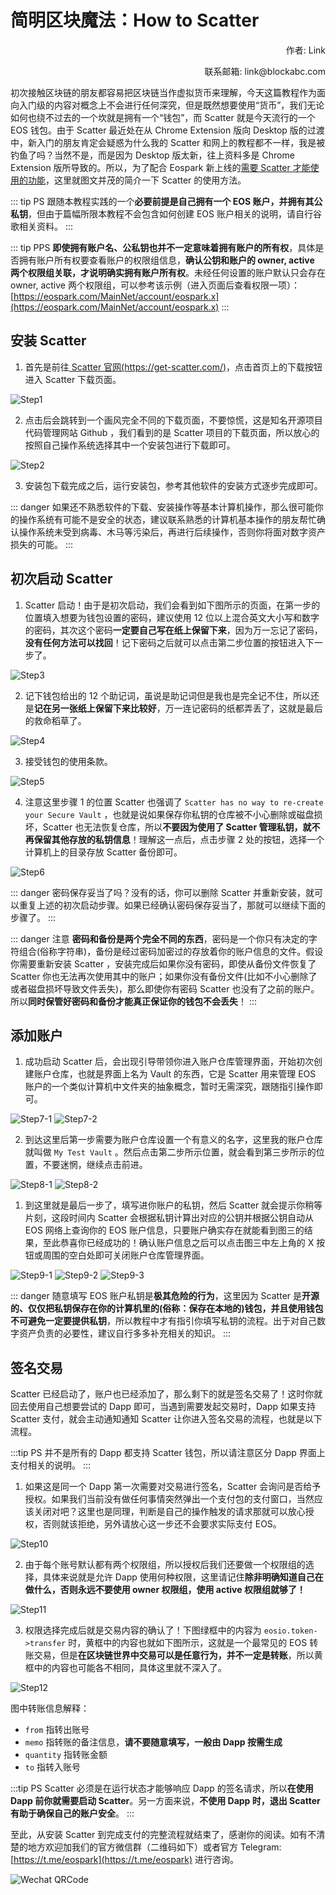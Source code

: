 # 简明区块魔法：How to Scatter

<p align="right">作者: Link</p>

<p align="right">联系邮箱: link@blockabc.com</p>


初次接触区块链的朋友都容易把区块链当作虚拟货币来理解，今天这篇教程作为面向入门级的内容对概念上不会进行任何深究，但是既然想要使用“货币”，我们无论如何也绕不过去的一个坎就是拥有一个“钱包”，而 Scatter 就是今天流行的一个 EOS 钱包。由于 Scatter 最近处在从 Chrome Extension 版向 Desktop 版的过渡中，新入门的朋友肯定会疑惑为什么我的 Scatter 和网上的教程都不一样，我是被钓鱼了吗？当然不是，而是因为 Desktop 版太新，往上资料多是 Chrome Extension 版所导致的。所以，为了配合 Eospark 新上线的[需要 Scatter 才能使用的功能](https://eospark.com/MainNet/tool/account-register)，这里就图文并茂的简介一下 Scatter 的使用方法。

::: tip PS
跟随本教程实践的一个**必要前提是自己拥有一个 EOS 账户，并拥有其公私钥**，但由于篇幅所限本教程不会包含如何创建 EOS 账户相关的说明，请自行谷歌相关资料。
:::

::: tip PPS
**即使拥有账户名、公私钥也并不一定意味着拥有账户的所有权**，具体是否拥有账户所有权要查看账户的权限组信息，**确认公钥和账户的 owner, active 两个权限组关联，才说明确实拥有账户所有权**。未经任何设置的账户默认只会存在 owner, active 两个权限组，可以参考该示例（进入页面后查看权限一项）：[https://eospark.com/MainNet/account/eospark.x](https://eospark.com/MainNet/account/eospark.x)
:::


## 安装 Scatter

1. 首先是前往[ Scatter 官网(https://get-scatter.com/)](https://get-scatter.com/)，点击首页上的下载按钮进入 Scatter 下载页面。

![Step1](/projects/how_to_scatter/step1.png)

2. 点击后会跳转到一个画风完全不同的下载页面，不要惊慌，这是知名开源项目代码管理网站 Github ，我们看到的是 Scatter 项目的下载页面，所以放心的按照自己操作系统选择其中一个安装包进行下载即可。

![Step2](/projects/how_to_scatter/step2.png)

3. 安装包下载完成之后，运行安装包，参考其他软件的安装方式逐步完成即可。

::: danger
如果还不熟悉软件的下载、安装操作等基本计算机操作，那么很可能你的操作系统有可能不是安全的状态，建议联系熟悉的计算机基本操作的朋友帮忙确认操作系统未受到病毒、木马等污染后，再进行后续操作，否则你将面对数字资产损失的可能。
:::


## 初次启动 Scatter

1. Scatter 启动！由于是初次启动，我们会看到如下图所示的页面，在第一步的位置填入想要为钱包设置的密码，建议使用 12 位以上混合英文大小写和数字的密码，其次这个密码**一定要自己写在纸上保留下来**，因为万一忘记了密码，**没有任何方法可以找回**！记下密码之后就可以点击第二步位置的按钮进入下一步了。

![Step3](/projects/how_to_scatter/step3.png)

2. 记下钱包给出的 12 个助记词，虽说是助记词但是我也是完全记不住，所以还是**记在另一张纸上保留下来比较好**，万一连记密码的纸都弄丢了，这就是最后的救命稻草了。

![Step4](/projects/how_to_scatter/step4.png)

3. 接受钱包的使用条款。

![Step5](/projects/how_to_scatter/step5.png)

4. 注意这里步骤 1 的位置 Scatter 也强调了 `Scatter has no way to re-create your Secure Vault` ，也就是说如果保存你私钥的仓库被不小心删除或磁盘损坏，Scatter 也无法恢复仓库，所以**不要因为使用了 Scatter 管理私钥，就不再保留其他存放的私钥信息**！理解这一点后，点击步骤 2 处的按钮，选择一个计算机上的目录存放 Scatter 备份即可。

![Step6](/projects/how_to_scatter/step6.png)

::: danger
密码保存妥当了吗？没有的话，你可以删除 Scatter 并重新安装，就可以重复上述的初次启动步骤。如果已经确认密码保存妥当了，那就可以继续下面的步骤了。
:::

::: danger
注意 **密码和备份是两个完全不同的东西**，密码是一个你只有决定的字符组合(俗称字符串)，备份是经过密码加密过的存放着你的账户信息的文件。假设你需要重新安装 Scatter ，安装完成后如果你没有密码，即使从备份文件恢复了 Scatter 你也无法再次使用其中的账户；如果你没有备份文件(比如不小心删除了或者磁盘损坏导致文件丢失)，那么即使你有密码 Scatter 也没有了之前的账户。所以**同时保管好密码和备份才能真正保证你的钱包不会丢失**！
:::


## 添加账户

1. 成功启动 Scatter 后，会出现引导带领你进入账户仓库管理界面，开始初次创建账户仓库，也就是界面上名为 Vault 的东西，它是 Scatter 用来管理 EOS 账户的一个类似计算机中文件夹的抽象概念，暂时无需深究，跟随指引操作即可。

![Step7-1](/projects/how_to_scatter/step7-1.png)
![Step7-2](/projects/how_to_scatter/step7-2.png)

2. 到达这里后第一步需要为账户仓库设置一个有意义的名字，这里我的账户仓库就叫做 `My Test Vault` 。然后点击第二步所示位置，就会看到第三步所示的位置，不要迷惘，继续点击前进。

![Step8-1](/projects/how_to_scatter/step8-1.png)
![Step8-2](/projects/how_to_scatter/step8-2.png)

1. 到这里就是最后一步了，填写进你账户的私钥，然后 Scatter 就会提示你稍等片刻，这段时间内 Scatter 会根据私钥计算出对应的公钥并根据公钥自动从 EOS 网络上查询你的 EOS 账户信息，只要账户确实存在就能看到图三的结果，至此恭喜你已经成功的！确认账户信息之后可以点击图三中左上角的 X 按钮或周围的空白处即可关闭账户仓库管理界面。

![Step9-1](/projects/how_to_scatter/step9-1.png)
![Step9-2](/projects/how_to_scatter/step9-2.png)
![Step9-3](/projects/how_to_scatter/step9-3.png)

::: danger
随意填写 EOS 账户私钥是**极其危险的行为**，这里因为 Scatter 是**开源的、仅仅把私钥保存在你的计算机里的(俗称：保存在本地的)**钱包，并且使用钱包**不可避免一定要提供私钥**，所以教程中才有指引你填写私钥的流程。出于对自己数字资产负责的必要性，建议自行多多补充相关的知识。
:::


## 签名交易

Scatter 已经启动了，账户也已经添加了，那么剩下的就是签名交易了！这时你就回去使用自己想要尝试的 Dapp 即可，当遇到需要发起交易时，Dapp 如果支持 Scatter 支付，就会主动通知通知 Scatter 让你进入签名交易的流程，也就是以下流程。

:::tip PS
并不是所有的 Dapp 都支持 Scatter 钱包，所以请注意区分 Dapp 界面上支付相关的说明。
:::

1. 如果这是同一个 Dapp 第一次需要对交易进行签名，Scatter 会询问是否给予授权。如果我们当前没有做任何事情突然弹出一个支付包的支付窗口，当然应该关闭对吧？这里也是同理，判断是自己的操作触发的请求那就可以放心授权，否则就该拒绝，另外请放心这一步还不会要求实际支付 EOS。

![Step10](/projects/how_to_scatter/step10.png)

2. 由于每个账号默认都有两个权限组，所以授权后我们还要做一个权限组的选择，具体来说就是允许 Dapp 使用何种权限，这里请记住**除非明确知道自己在做什么，否则永远不要使用 owner 权限组，使用 active 权限组就够了！**

![Step11](/projects/how_to_scatter/step11.png)

3. 权限选择完成后就是交易内容的确认了！下图绿框中的内容为 `eosio.token->transfer` 时，黄框中的内容也就如下图所示，这就是一个最常见的 EOS 转账交易，但是**在区块链世界中交易可以是任意行为，并不一定是转账**，所以黄框中的内容也可能各不相同，具体这里就不深入了。

![Step12](/projects/how_to_scatter/step12.png)

图中转账信息解释：

- `from` 指转出账号
- `memo` 指转账的备注信息，**请不要随意填写，一般由 Dapp 按需生成**
- `quantity` 指转账金额
- `to` 指转入账号

:::tip PS
Scatter 必须是在运行状态才能够响应 Dapp 的签名请求，所以**在使用 Dapp 前你就需要启动 Scatter**。另一方面来说，**不使用 Dapp 时，退出 Scatter 有助于确保自己的账户安全**。
:::

至此，从安装 Scatter 到完成支付的完整流程就结束了，感谢你的阅读。如有不清楚的地方欢迎加我们的官方微信群（二维码如下）或者官方 Telegram: [https://t.me/eospark](https://t.me/eospark) 进行咨询。

![Wechat QRCode](/projects/blockabc-wechat-qrcode.jpg)